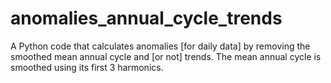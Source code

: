# anomalies_annual_cycle_trends
A Python code that calculates anomalies [for daily data] by removing the smoothed mean annual cycle and [or not] trends. The mean annual cycle is smoothed using its first 3 harmonics. 
